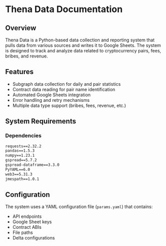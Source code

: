# Thena Data Documentation

## Overview
Thena Data is a Python-based data collection and reporting system that pulls data from various sources and writes it to Google Sheets. The system is designed to track and analyze data related to cryptocurrency pairs, fees, bribes, and revenue.


## Features
- Subgraph data collection for daily and pair statistics
- Contract data reading for pair name identification
- Automated Google Sheets integration
- Error handling and retry mechanisms
- Multiple data type support (bribes, fees, revenue, etc.)


## System Requirements

### Dependencies
```requirements.txt
requests==2.32.2
pandas==1.5.3
numpy==1.23.1
gspread==5.7.2
gspread-dataframe==3.3.0
PyYAML==6.0
web3==5.31.3
jmespath==1.0.1
```


## Configuration

The system uses a YAML configuration file (`params.yaml`) that contains:
- API endpoints
- Google Sheet keys
- Contract ABIs
- File paths
- Delta configurations